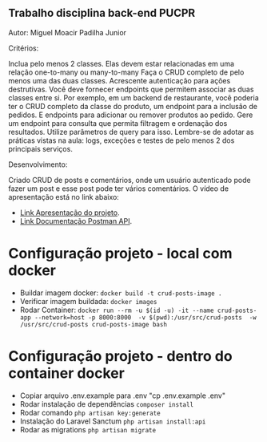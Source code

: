 ## Trabalho disciplina back-end PUCPR

Autor: Miguel Moacir Padilha Junior

Critérios:

Inclua pelo menos 2 classes. Elas devem estar relacionadas em uma relação one-to-many ou many-to-many
Faça o CRUD completo de pelo menos uma das duas classes. Acrescente autenticação para ações destrutivas.
Você deve fornecer endpoints que permitem associar as duas classes entre si.
Por exemplo, em um backend de restaurante, você poderia ter o CRUD completo da classe do produto, um endpoint para a inclusão de pedidos. E endpoints para adicionar ou remover produtos ao pedido. 
Gere um endpoint para consulta que permita filtragem e ordenação dos resultados. Utilize parâmetros de query para isso.
Lembre-se de adotar as práticas vistas na aula: logs, exceções e testes de pelo menos 2 dos principais serviços.

Desenvolvimento:

Criado CRUD de posts e comentários, onde um usuário autenticado pode fazer um post e esse post pode ter vários comentários.
O vídeo de apresentação está no link abaixo:

- [Link Apresentação do projeto](https://youtu.be/89r7xtho8Wc).
- [Link Documentação Postman API](https://documenter.getpostman.com/view/19712465/2sAXqs5guo).

# Configuração projeto - local com docker

- Buildar imagem docker: ```docker build -t crud-posts-image .```
- Verificar imagem buildada: ```docker images```
- Rodar Container: ```docker run --rm -u $(id -u) -it --name crud-posts-app --network=host -p 8000:8000  -v $(pwd):/usr/src/crud-posts  -w /usr/src/crud-posts crud-posts-image bash```

# Configuração projeto - dentro do container docker
- Copiar arquivo .env.example para .env "cp .env.example .env"
- Rodar instalação de dependências ```composer install```
- Rodar comando ```php artisan key:generate```
- Instalação do Laravel Sanctum ```php artisan install:api```
- Rodar as migrations ```php artisan migrate```
